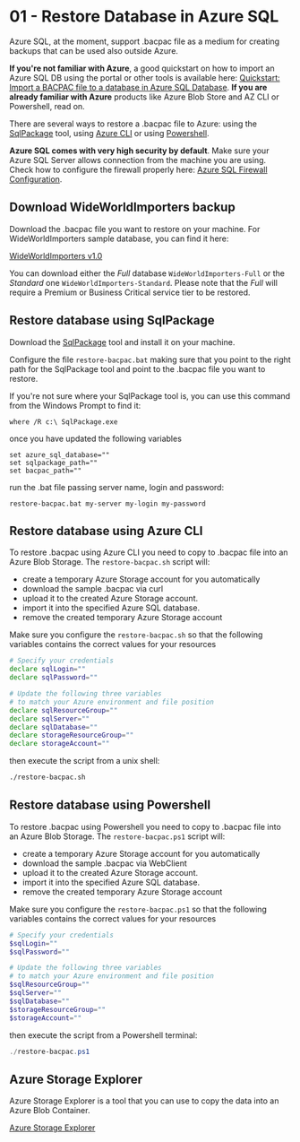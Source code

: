 # 01 - Restore Database in Azure SQL

Azure SQL, at the moment, support .bacpac file as a medium for creating backups that can be used also outside Azure. 

**If you're not familiar with Azure**, a good quickstart on how to import an Azure SQL DB using the portal or other tools is available here: [Quickstart: Import a BACPAC file to a database in Azure SQL Database](https://docs.microsoft.com/en-us/azure/sql-database/sql-database-import). **If you are already familiar with Azure** products like Azure Blob Store and AZ CLI or Powershell, read on.

There are several ways to restore a .bacpac file to Azure: using the [SqlPackage](https://docs.microsoft.com/en-us/sql/tools/sqlpackage) tool, using [Azure CLI](https://docs.microsoft.com/en-us/cli/azure/install-azure-cli?view=azure-cli-latest) or using [Powershell](https://docs.microsoft.com/en-us/powershell/azure/).

**Azure SQL comes with very high security by default**. Make sure your Azure SQL Server allows connection from the machine you are using. Check how to configure the firewall properly here: [Azure SQL Firewall Configuration](https://docs.microsoft.com/en-us/azure/sql-database/sql-database-firewall-configure#from-the-database-overview-page).

## Download WideWorldImporters backup

Download the .bacpac file you want to restore on your machine. For WideWorldImporters sample database, you can find it here:

[WideWorldImporters v1.0](https://github.com/Microsoft/sql-server-samples/releases/tag/wide-world-importers-v1.0)

You can download either the *Full* database `WideWorldImporters-Full` or the *Standard* one `WideWorldImporters-Standard`. Please note that the *Full* will require a Premium or Business Critical service tier to be restored. 

## Restore database using SqlPackage

Download the [SqlPackage](https://docs.microsoft.com/en-us/sql/tools/sqlpackage) tool and install it on your machine. 

Configure the file `restore-bacpac.bat` making sure that you point to the right path for the SqlPackage tool and point to the .bacpac file you want to restore.

If you're not sure where your SqlPackage tool is, you can use this command from the Windows Prompt to find it:

```text
where /R c:\ SqlPackage.exe
```

once you have updated the following variables

```text
set azure_sql_database=""
set sqlpackage_path=""
set bacpac_path=""
```

run the .bat file passing server name, login and password:

```text
restore-bacpac.bat my-server my-login my-password
```

## Restore database using Azure CLI

To restore .bacpac using Azure CLI you need to copy to .bacpac file into an Azure Blob Storage. The `restore-bacpac.sh` script will:

- create a temporary Azure Storage account for you automatically
- download the sample .bacpac via curl 
- upload it to the created Azure Storage account.
- import it into the specified Azure SQL database.
- remove the created temporary Azure Storage account

Make sure you configure the `restore-bacpac.sh` so that the following variables contains the correct values for your resources

```bash
# Specify your credentials
declare sqlLogin=""
declare sqlPassword=""

# Update the following three variables
# to match your Azure environment and file position
declare sqlResourceGroup=""
declare sqlServer=""
declare sqlDatabase=""
declare storageResourceGroup=""
declare storageAccount=""
```

then execute the script from a unix shell:

```bash
./restore-bacpac.sh
```

## Restore database using Powershell

To restore .bacpac using Powershell you need to copy to .bacpac file into an Azure Blob Storage. The `restore-bacpac.ps1` script will:

- create a temporary Azure Storage account for you automatically
- download the sample .bacpac via WebClient 
- upload it to the created Azure Storage account.
- import it into the specified Azure SQL database.
- remove the created temporary Azure Storage account

Make sure you configure the `restore-bacpac.ps1` so that the following variables contains the correct values for your resources

```powershell
# Specify your credentials
$sqlLogin=""
$sqlPassword=""

# Update the following three variables
# to match your Azure environment and file position
$sqlResourceGroup=""
$sqlServer=""
$sqlDatabase=""
$storageResourceGroup=""
$storageAccount=""
```

then execute the script from a Powershell terminal:

```powershell
./restore-bacpac.ps1
```

## Azure Storage Explorer

Azure Storage Explorer is a tool that you can use to copy the data into an Azure Blob Container.

[Azure Storage Explorer](https://azure.microsoft.com/en-us/features/storage-explorer/)

